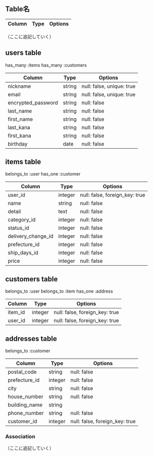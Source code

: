 ## Table名

|Column|Type|Options|
|------|----|-------|
（ここに追記していく）

## users table
has_many :items
has_many :customers

|Column|Type|Options|
|------|----|-------|
|nickname|string|null: false, unique: true|
|email|string|null: false, unique: true|
|encrypted_password|string|null: false|
|last_name|string|null: false|
|first_name|string|null: false|
|last_kana|string|null: false|
|first_kana|string|null: false|
|birthday|date|null: false|

## items table
belongs_to :user
has_one :customer

|Column|Type|Options|
|------|----|-------|
|user_id|integer|null: false, foreign_key: true|
|name|string|null: false|
|detail|text|null: false|
|category_id|integer|null: false|
|status_id|integer|null: false|
|delivery_change_id|integer|null: false|
|prefecture_id|integer|null: false|
|ship_days_id|integer|null: false|
|price|integer|null: false|

## customers table
belongs_to :user
belongs_to :item
has_one :address

|Column|Type|Options|
|------|----|-------|
|item_id|integer|null: false, foreign_key: true|
|user_id|integer|null: false, foreign_key: true|

## addresses table
belongs_to :customer

|Column|Type|Options|
|------|----|-------|
|postal_code|string|null: false|
|prefecture_id|integer|null: false|
|city|string|null: false|
|house_number|string|null: false|
|building_name|string|
|phone_number|string|null: false|
|customer_id|integer|null: false, foreign_key: true|

### Association
（ここに追記していく）